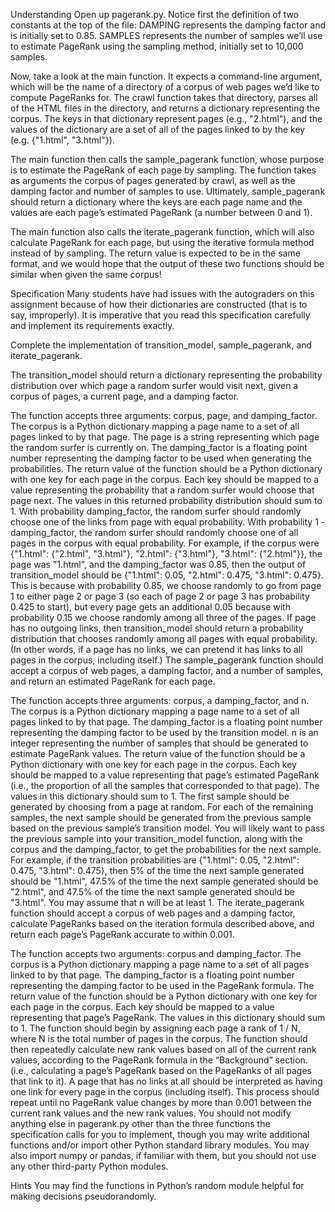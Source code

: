 Understanding
Open up pagerank.py. Notice first the definition of two constants at the top of the file: DAMPING represents the damping factor and is initially set to 0.85. SAMPLES represents the number of samples we’ll use to estimate PageRank using the sampling method, initially set to 10,000 samples.

Now, take a look at the main function. It expects a command-line argument, which will be the name of a directory of a corpus of web pages we’d like to compute PageRanks for. The crawl function takes that directory, parses all of the HTML files in the directory, and returns a dictionary representing the corpus. The keys in that dictionary represent pages (e.g., "2.html"), and the values of the dictionary are a set of all of the pages linked to by the key (e.g. {"1.html", "3.html"}).

The main function then calls the sample_pagerank function, whose purpose is to estimate the PageRank of each page by sampling. The function takes as arguments the corpus of pages generated by crawl, as well as the damping factor and number of samples to use. Ultimately, sample_pagerank should return a dictionary where the keys are each page name and the values are each page’s estimated PageRank (a number between 0 and 1).

The main function also calls the iterate_pagerank function, which will also calculate PageRank for each page, but using the iterative formula method instead of by sampling. The return value is expected to be in the same format, and we would hope that the output of these two functions should be similar when given the same corpus!

Specification
Many students have had issues with the autograders on this assignment because of how their dictionaries are constructed (that is to say, improperly). It is imperative that you read this specification carefully and implement its requirements exactly.

Complete the implementation of transition_model, sample_pagerank, and iterate_pagerank.

The transition_model should return a dictionary representing the probability distribution over which page a random surfer would visit next, given a corpus of pages, a current page, and a damping factor.

The function accepts three arguments: corpus, page, and damping_factor.
The corpus is a Python dictionary mapping a page name to a set of all pages linked to by that page.
The page is a string representing which page the random surfer is currently on.
The damping_factor is a floating point number representing the damping factor to be used when generating the probabilities.
The return value of the function should be a Python dictionary with one key for each page in the corpus. Each key should be mapped to a value representing the probability that a random surfer would choose that page next. The values in this returned probability distribution should sum to 1.
With probability damping_factor, the random surfer should randomly choose one of the links from page with equal probability.
With probability 1 - damping_factor, the random surfer should randomly choose one of all pages in the corpus with equal probability.
For example, if the corpus were {"1.html": {"2.html", "3.html"}, "2.html": {"3.html"}, "3.html": {"2.html"}}, the page was "1.html", and the damping_factor was 0.85, then the output of transition_model should be {"1.html": 0.05, "2.html": 0.475, "3.html": 0.475}. This is because with probability 0.85, we choose randomly to go from page 1 to either page 2 or page 3 (so each of page 2 or page 3 has probability 0.425 to start), but every page gets an additional 0.05 because with probability 0.15 we choose randomly among all three of the pages.
If page has no outgoing links, then transition_model should return a probability distribution that chooses randomly among all pages with equal probability. (In other words, if a page has no links, we can pretend it has links to all pages in the corpus, including itself.)
The sample_pagerank function should accept a corpus of web pages, a damping factor, and a number of samples, and return an estimated PageRank for each page.

The function accepts three arguments: corpus, a damping_factor, and n.
The corpus is a Python dictionary mapping a page name to a set of all pages linked to by that page.
The damping_factor is a floating point number representing the damping factor to be used by the transition model.
n is an integer representing the number of samples that should be generated to estimate PageRank values.
The return value of the function should be a Python dictionary with one key for each page in the corpus. Each key should be mapped to a value representing that page’s estimated PageRank (i.e., the proportion of all the samples that corresponded to that page). The values in this dictionary should sum to 1.
The first sample should be generated by choosing from a page at random.
For each of the remaining samples, the next sample should be generated from the previous sample based on the previous sample’s transition model.
You will likely want to pass the previous sample into your transition_model function, along with the corpus and the damping_factor, to get the probabilities for the next sample.
For example, if the transition probabilities are {"1.html": 0.05, "2.html": 0.475, "3.html": 0.475}, then 5% of the time the next sample generated should be "1.html", 47.5% of the time the next sample generated should be "2.html", and 47.5% of the time the next sample generated should be "3.html".
You may assume that n will be at least 1.
The iterate_pagerank function should accept a corpus of web pages and a damping factor, calculate PageRanks based on the iteration formula described above, and return each page’s PageRank accurate to within 0.001.

The function accepts two arguments: corpus and damping_factor.
The corpus is a Python dictionary mapping a page name to a set of all pages linked to by that page.
The damping_factor is a floating point number representing the damping factor to be used in the PageRank formula.
The return value of the function should be a Python dictionary with one key for each page in the corpus. Each key should be mapped to a value representing that page’s PageRank. The values in this dictionary should sum to 1.
The function should begin by assigning each page a rank of 1 / N, where N is the total number of pages in the corpus.
The function should then repeatedly calculate new rank values based on all of the current rank values, according to the PageRank formula in the “Background” section. (i.e., calculating a page’s PageRank based on the PageRanks of all pages that link to it).
A page that has no links at all should be interpreted as having one link for every page in the corpus (including itself).
This process should repeat until no PageRank value changes by more than 0.001 between the current rank values and the new rank values.
You should not modify anything else in pagerank.py other than the three functions the specification calls for you to implement, though you may write additional functions and/or import other Python standard library modules. You may also import numpy or pandas, if familiar with them, but you should not use any other third-party Python modules.

Hints
You may find the functions in Python’s random module helpful for making decisions pseudorandomly.